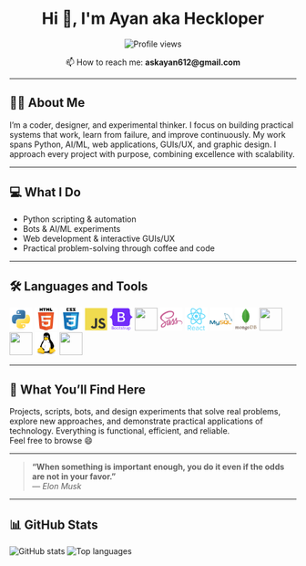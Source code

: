 <h1 align="center">Hi 👋, I'm Ayan aka Heckloper</h1>

<p align="center">
  <img src="https://komarev.com/ghpvc/?username=heckloper&label=Profile%20views&color=0e75b6&style=flat" alt="Profile views" />
</p>

<p align="center">
📫 How to reach me: <strong>askayan612@gmail.com</strong>
</p>

---

## 👨‍💻 About Me
I’m a coder, designer, and experimental thinker. I focus on building practical systems that work, learn from failure, and improve continuously. My work spans Python, AI/ML, web applications, GUIs/UX, and graphic design. I approach every project with purpose, combining excellence with scalability.  

---

## 💻 What I Do
- Python scripting & automation  
- Bots & AI/ML experiments  
- Web development & interactive GUIs/UX  
- Practical problem-solving through coffee and code  

---

## 🛠️ Languages and Tools
<p align="left">
  <a href="https://www.python.org" target="_blank"><img src="https://raw.githubusercontent.com/devicons/devicon/master/icons/python/python-original.svg" width="40" height="40"/></a>
  <a href="https://www.w3.org/html/" target="_blank"><img src="https://raw.githubusercontent.com/devicons/devicon/master/icons/html5/html5-original-wordmark.svg" width="40" height="40"/></a>
  <a href="https://www.w3schools.com/css/" target="_blank"><img src="https://raw.githubusercontent.com/devicons/devicon/master/icons/css3/css3-original-wordmark.svg" width="40" height="40"/></a>
  <a href="https://developer.mozilla.org/en-US/docs/Web/JavaScript" target="_blank"><img src="https://raw.githubusercontent.com/devicons/devicon/master/icons/javascript/javascript-original.svg" width="40" height="40"/></a>
  <a href="https://getbootstrap.com" target="_blank"><img src="https://raw.githubusercontent.com/devicons/devicon/master/icons/bootstrap/bootstrap-plain-wordmark.svg" width="40" height="40"/></a>
  <a href="https://tailwindcss.com/" target="_blank"><img src="https://www.vectorlogo.zone/logos/tailwindcss/tailwindcss-icon.svg" width="40" height="40"/></a>
  <a href="https://sass-lang.com" target="_blank"><img src="https://raw.githubusercontent.com/devicons/devicon/master/icons/sass/sass-original.svg" width="40" height="40"/></a>
  <a href="https://reactjs.org/" target="_blank"><img src="https://raw.githubusercontent.com/devicons/devicon/master/icons/react/react-original-wordmark.svg" width="40" height="40"/></a>
  <a href="https://www.mysql.com/" target="_blank"><img src="https://raw.githubusercontent.com/devicons/devicon/master/icons/mysql/mysql-original-wordmark.svg" width="40" height="40"/></a>
  <a href="https://www.mongodb.com/" target="_blank"><img src="https://raw.githubusercontent.com/devicons/devicon/master/icons/mongodb/mongodb-original-wordmark.svg" width="40" height="40"/></a>
  <a href="https://www.figma.com/" target="_blank"><img src="https://www.vectorlogo.zone/logos/figma/figma-icon.svg" width="40" height="40"/></a>
  <a href="https://git-scm.com/" target="_blank"><img src="https://www.vectorlogo.zone/logos/git-scm/git-scm-icon.svg" width="40" height="40"/></a>
  <a href="https://www.linux.org/" target="_blank"><img src="https://raw.githubusercontent.com/devicons/devicon/master/icons/linux/linux-original.svg" width="40" height="40"/></a>
  <a href="https://www.arduino.cc/" target="_blank"><img src="https://cdn.worldvectorlogo.com/logos/arduino-1.svg" width="40" height="40"/></a>
</p>



---

## 📂 What You’ll Find Here
Projects, scripts, bots, and design experiments that solve real problems, explore new approaches, and demonstrate practical applications of technology. Everything is functional, efficient, and reliable.  
Feel free to browse 😄  

---

> **“When something is important enough, you do it even if the odds are not in your favor.”**  
> — *Elon Musk*

---

## 📊 GitHub Stats
<p align="left">
   <img src="https://github-readme-stats.vercel.app/api?username=heckloper&show_icons=true" alt="GitHub stats" />
   <img src="https://github-readme-stats.vercel.app/api/top-langs?username=heckloper&show_icons=true&layout=compact" alt="Top languages" />
</p>
